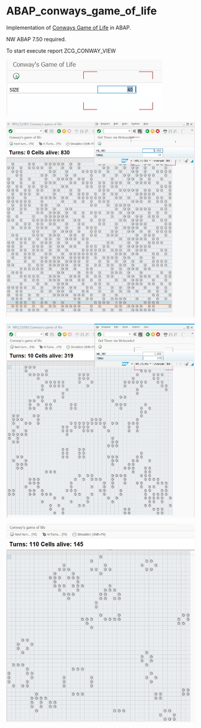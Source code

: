 ﻿# ABAP_conways_game_of_life

Implementation of [Conways Game of Life](https://en.wikipedia.org/wiki/Conway%27s_Game_of_Life) in ABAP. 

NW ABAP 7.50 required.

To start execute report ZCG_CONWAY_VIEW

![Start screen](/mimes/start_screen.jpg?raw=true "Start screen")

![Init](/mimes/gol_with_websocket_timer.jpg?raw=true "Init")

![After 10 turns](/mimes/gol_after_10_turns.jpg?raw=true "After 10 turns")

![After 110 turns](/mimes/gol_after_110_turns.jpg?raw=true "After 110 turns")
